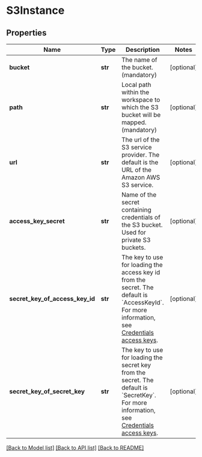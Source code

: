 # S3Instance

## Properties
Name | Type | Description | Notes
------------ | ------------- | ------------- | -------------
**bucket** | **str** | The name of the bucket. (mandatory) | [optional] 
**path** | **str** | Local path within the workspace to which the S3 bucket will be mapped. (mandatory) | [optional] 
**url** | **str** | The url of the S3 service provider. The default is the URL of the Amazon AWS S3 service. | [optional] 
**access_key_secret** | **str** | Name of the secret containing credentials of the S3 bucket. Used for private S3 buckets. | [optional] 
**secret_key_of_access_key_id** | **str** | The key to use for loading the access key id from the secret. The default is &#x60;AccessKeyId&#x60;. For more information, see [Credentials access keys](https://docs.aws.amazon.com/IAM/latest/UserGuide/id_credentials_access-keys.html). | [optional] 
**secret_key_of_secret_key** | **str** | The key to use for loading the secret key from the secret. The default is &#x60;SecretKey&#x60;. For more information, see [Credentials access keys](https://docs.aws.amazon.com/IAM/latest/UserGuide/id_credentials_access-keys.html). | [optional] 

[[Back to Model list]](../README.md#documentation-for-models) [[Back to API list]](../README.md#documentation-for-api-endpoints) [[Back to README]](../README.md)

